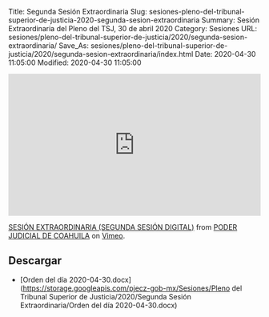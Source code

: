 Title: Segunda Sesión Extraordinaria
Slug: sesiones-pleno-del-tribunal-superior-de-justicia-2020-segunda-sesion-extraordinaria
Summary: Sesión Extraordinaria del Pleno del TSJ, 30 de abril 2020
Category: Sesiones
URL: sesiones/pleno-del-tribunal-superior-de-justicia/2020/segunda-sesion-extraordinaria/
Save_As: sesiones/pleno-del-tribunal-superior-de-justicia/2020/segunda-sesion-extraordinaria/index.html
Date: 2020-04-30 11:05:00
Modified: 2020-04-30 11:05:00


<div style="padding:56.25% 0 0 0;position:relative;"><iframe src="https://player.vimeo.com/video/413403112" style="position:absolute;top:0;left:0;width:100%;height:100%;" frameborder="0" allow="autoplay; fullscreen" allowfullscreen></iframe></div><script src="https://player.vimeo.com/api/player.js"></script>
<p><a href="https://vimeo.com/413403112">SESI&Oacute;N EXTRAORDINARIA (SEGUNDA SESI&Oacute;N DIGITAL)</a> from <a href="https://vimeo.com/user103229504">PODER JUDICIAL DE COAHUILA</a> on <a href="https://vimeo.com">Vimeo</a>.</p>



## Descargar


* [Orden del día 2020-04-30.docx](https://storage.googleapis.com/pjecz-gob-mx/Sesiones/Pleno del Tribunal Superior de Justicia/2020/Segunda Sesión Extraordinaria/Orden del día 2020-04-30.docx)


